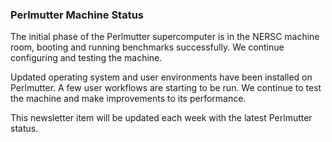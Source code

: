 ### Perlmutter Machine Status

The initial phase of the Perlmutter supercomputer is in the NERSC machine room, 
booting and running benchmarks successfully. We continue configuring and testing
the machine. 

Updated operating system and user environments have been installed on 
Perlmutter. A few user workflows are starting to be run. We continue to test the
machine and make improvements to its performance.

This newsletter item will be updated each week with the latest Perlmutter 
status.
